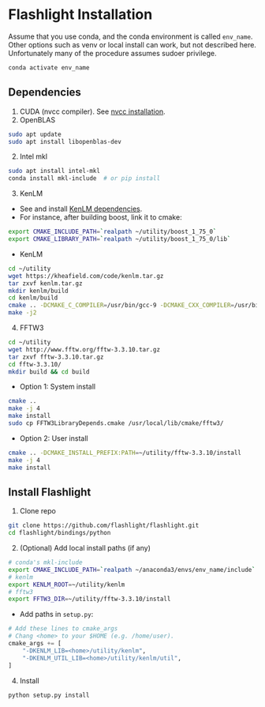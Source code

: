 # Flashlight Installation
Assume that you use conda, and the conda environment is called `env_name`. Other options such as venv or local install can work, but not described here. Unfortunately many of the procedure assumes sudoer privilege.
```bash
conda activate env_name
``` 
## Dependencies
1. CUDA (nvcc compiler). See [nvcc installation](./apex_installation.md#install-matching-nvcc-compiler).
2. OpenBLAS
```bash
sudo apt update
sudo apt install libopenblas-dev
```
2. Intel mkl
```bash
sudo apt install intel-mkl
conda install mkl-include  # or pip install
```
3. KenLM
- See and install [KenLM dependencies](https://kheafield.com/code/kenlm/dependencies/).
- For instance, after building boost, link it to cmake:
```bash
export CMAKE_INCLUDE_PATH=`realpath ~/utility/boost_1_75_0`
export CMAKE_LIBRARY_PATH=`realpath ~/utility/boost_1_75_0/lib`
```
- KenLM
```bash
cd ~/utility
wget https://kheafield.com/code/kenlm.tar.gz
tar zxvf kenlm.tar.gz
mkdir kenlm/build
cd kenlm/build
cmake .. -DCMAKE_C_COMPILER=/usr/bin/gcc-9 -DCMAKE_CXX_COMPILER=/usr/bin/g++-9  # change to an appropriate version for your system. I use 9.
make -j2
```

4. FFTW3
```bash
cd ~/utility
wget http://www.fftw.org/fftw-3.3.10.tar.gz
tar zxvf fftw-3.3.10.tar.gz
cd fftw-3.3.10/
mkdir build && cd build
```
- Option 1: System install
```bash
cmake ..
make -j 4
make install
sudo cp FFTW3LibraryDepends.cmake /usr/local/lib/cmake/fftw3/
```
- Option 2: User install
```bash
cmake .. -DCMAKE_INSTALL_PREFIX:PATH=~/utility/fftw-3.3.10/install
make -j 4
make install
```


<!-- 5. Googletest
```bash
git clone https://github.com/google/googletest.git -b release-1.11.0
cd googletest
mkdir build
cd build
cmake .. -DCMAKE_INSTALL_PREFIX:PATH=~/utility/googletest/install -DCMAKE_C_COMPILER=/usr/bin/gcc-9 -DCMAKE_CXX_COMPILER=/usr/bin/g++-9
make
make install
# export GTEST_INCLUDE_DIR="~/utility/googletest/install/include"
# export GTEST_LIBRARY="~/utility/googletest/install/lib"
# export GTEST_MAIN_LIBRARY="~/utility/googletest/install/lib"
``` -->

## Install Flashlight
1. Clone repo
```bash
git clone https://github.com/flashlight/flashlight.git
cd flashlight/bindings/python
```

<!-- 2. Add CC and CXX versions in `setup.py`:
```python
# Add these lines to cmake_args
# Set versions yourself.
cmake_args += [
    "-DCMAKE_C_COMPILER=/usr/bin/gcc-9",    
    "-DCMAKE_CXX_COMPILER=/usr/bin/g++-9"
]
```
Also change host compiler for nvcc:
```bash
export CUDAHOSTCXX=/usr/bin/g++-9
``` -->

2. (Optional) Add local install paths (if any)
```bash
# conda's mkl-include
export CMAKE_INCLUDE_PATH=`realpath ~/anaconda3/envs/env_name/include`
# kenlm
export KENLM_ROOT=~/utility/kenlm
# fftw3
export FFTW3_DIR=~/utility/fftw-3.3.10/install
```
- Add paths in `setup.py`:
```python
# Add these lines to cmake_args
# Chang <home> to your $HOME (e.g. /home/user).
cmake_args += [
    "-DKENLM_LIB=<home>/utility/kenlm",
    "-DKENLM_UTIL_LIB=<home>/utility/kenlm/util",
]
```

4. Install
```bash
python setup.py install
```